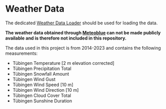 # Weather Data
The dedicated [Weather Data Loader](LoadWeatherData.py) should be used for loading the data.

__The weather data obtained through [Meteoblue](https://content.meteoblue.com/de/ueber-uns/rechtliches/agb) can not be made publicly available and is therefore not included in this repository.__

The data used in this project is from 2014-2023 and contains the following measurements:
 - Tübingen Temperature [2 m elevation corrected]
 - Tübingen Precipitation Total
 - Tübingen Snowfall Amount
 - Tübingen Wind Gust
 - Tübingen Wind Speed [10 m]
 - Tübingen Wind Direction [10 m]
 - Tübingen Cloud Cover Total
 - Tübingen Sunshine Duration
